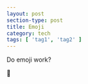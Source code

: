 ```yaml
---
layout: post
section-type: post
title: Emoji
category: tech
tags: [ 'tag1', 'tag2' ]
---
```


Do emoji work? 

:file_folder:
